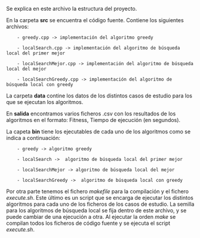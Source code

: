 Se explica en este archivo la estructura del proyecto. 

En la carpeta **src** se encuentra el código fuente. Contiene los siguientes archivos:

		- greedy.cpp -> implementación del algoritmo greedy
		
		- localSearch.cpp -> implementación del algoritmo de búsqueda local del primer mejor
		
		- localSearchMejor.cpp -> implementación del algoritmo de búsqueda local del mejor 
		
		- localSearchGreedy.cpp -> implementación del algoritmo de búsqueda local con greedy

La carpeta **data** contine los datos de los distintos casos de estudio para los que se ejecutan los algoritmos.

En **salida** encontramos varios ficheros .csv con los resultados de los algoritmos en el formato: Fitness, Tiempo de ejecución (en segundos).

La capeta **bin** tiene los ejecutables de cada uno de los algoritmos como se indica a continuación: 

		- greedy -> algoritmo greedy
		
		- localSearch ->  algoritmo de búsqueda local del primer mejor
		
		- localSearchMejor -> algoritmo de búsqueda local del mejor 
		
		- localSearchGreedy ->  algoritmo de búsqueda local con greedy
	
Por otra parte tenemos el fichero *makefile* para la compilación y el fichero *execute.sh*. Este último es un script que se encarga de ejecutar los distintos algoritmos para cada uno de los ficheros de los casos de estudio. La semilla para los algoritmos de búsqueda local se fija dentro de este archivo, y se puede cambiar de una ejecución a otra. Al ejecutar la orden *make* se compilan todos los ficheros de código fuente y se ejecuta el script *execute.sh*. 
